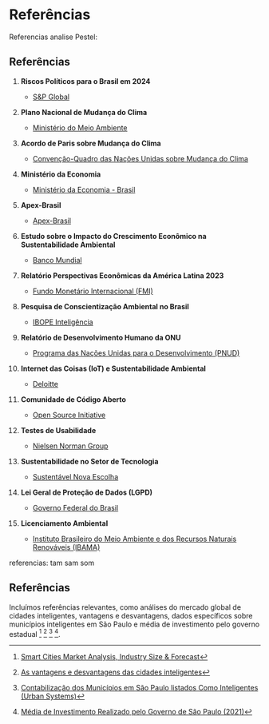 # Referências

Referencias analise Pestel:
## Referências

1. **Riscos Políticos para o Brasil em 2024**
   - [S&P Global](https://www.s&p.global/pt/research/articles/2023/07/26/riscos-politicos-para-o-brasil-em-2024)

2. **Plano Nacional de Mudança do Clima**
   - [Ministério do Meio Ambiente](https://antigo.mma.gov.br/clima/politica-nacional-sobre-mudanca-do-clima/plano-nacional-sobre-mudanca-do-clima.html)

3. **Acordo de Paris sobre Mudança do Clima**
   - [Convenção-Quadro das Nações Unidas sobre Mudança do Clima](https://unfccc.int/process-and-meetings/the-paris-agreement/the-paris-agreement)
  
4. **Ministério da Economia**
   - [Ministério da Economia - Brasil](https://www.gov.br/economia/pt-br)

5. **Apex-Brasil**
   - [Apex-Brasil](https://www.apexbrasil.com.br/)

6. **Estudo sobre o Impacto do Crescimento Econômico na Sustentabilidade Ambiental**
   - [Banco Mundial](https://www.worldbank.org/en/topic/environment/overview)

7. **Relatório Perspectivas Econômicas da América Latina 2023**
   - [Fundo Monetário Internacional (FMI)](https://www.imf.org/pt/News/Articles/2023/10/13/pr23349-whd-regional-economic-outlook-securing-low-carbon-future)

8. **Pesquisa de Conscientização Ambiental no Brasil**
   - [IBOPE Inteligência](https://www.ibopeinteligencia.com/noticias-e-eventos/noticias/Pesquisa-do-IBOPE-Inteligencia-sobre-meio-ambiente)

9. **Relatório de Desenvolvimento Humano da ONU**
   - [Programa das Nações Unidas para o Desenvolvimento (PNUD)](http://hdr.undp.org/)

10. **Internet das Coisas (IoT) e Sustentabilidade Ambiental**
    - [Deloitte](https://www2.deloitte.com/br/pt/pages/risk/articles/deloitte-tech-trends-2022.html)

11. **Comunidade de Código Aberto**
    - [Open Source Initiative](https://opensource.org/)

12. **Testes de Usabilidade**
    - [Nielsen Norman Group](https://www.nngroup.com/)

13. **Sustentabilidade no Setor de Tecnologia**
    - [Sustentável Nova Escolha](https://www.sustentavelnovaescolha.com/)

14. **Lei Geral de Proteção de Dados (LGPD)**
    - [Governo Federal do Brasil](https://www.gov.br/ans/pt-br/legislacao/leis-federal/lei-n-13.709-14-de-agosto-de-2018)

15. **Licenciamento Ambiental**
    - [Instituto Brasileiro do Meio Ambiente e dos Recursos Naturais Renováveis (IBAMA)](https://www.ibama.gov.br/licenciamento)

referencias: tam sam som

## Referências
Incluímos referências relevantes, como análises do mercado global de cidades inteligentes, vantagens e desvantagens, dados específicos sobre municípios inteligentes em São Paulo e média de investimento pelo governo estadual [^1^] [^2^] [^3^] [^4^].

[^1^]: [Smart Cities Market Analysis, Industry Size & Forecast](https://www.marketsandmarkets.com/Market-Reports/smart-cities-market-542.html)
[^2^]: [As vantagens e desvantagens das cidades inteligentes](https://www.estimativa.org.br/cidades-inteligentes-vantagens-e-desvantagens/)
[^3^]: [Contabilização dos Municípios em São Paulo listados Como Inteligentes (Urban Systems)](https://valorinveste.globo.com/mercados/brasil-e-politica/noticia/2020/09/14/sao-paulo-fica-em-primeiro-lugar-no-ranking-de-cidades-inteligentes.ghtml)
[^4^]: [Média de Investimento Realizado pelo Governo de São Paulo (2021)](https://www.saopaulo.sp.gov.br/spnoticias/estado-de-sao-paulo-dobra-o-volume-de-investimentos-em-2021/)